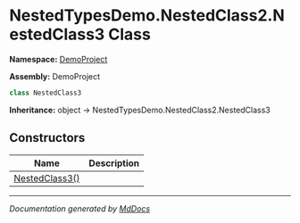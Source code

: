 ﻿# NestedTypesDemo.NestedClass2.NestedClass3 Class

**Namespace:** [DemoProject](../../../index.md)

**Assembly:** DemoProject

```csharp
class NestedClass3
```

**Inheritance:** object → NestedTypesDemo.NestedClass2.NestedClass3

## Constructors

| Name                                    | Description |
| --------------------------------------- | ----------- |
| [NestedClass3()](constructors/index.md) |             |

___

*Documentation generated by [MdDocs](https://github.com/ap0llo/mddocs)*
